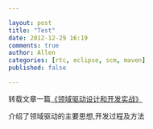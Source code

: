 ```yaml
---

layout: post
title: "Test"
date: 2012-12-29 16:19
comments: true
author: Allen
categories: [rtc, eclipse, scm, maven]
published: false

---
```


转载文章一篇[《领域驱动设计和开发实战》](http://www.infoq.com/cn/articles/ddd-in-practice)

介绍了领域驱动的主要思想,开发过程及方法

<!--more-->
